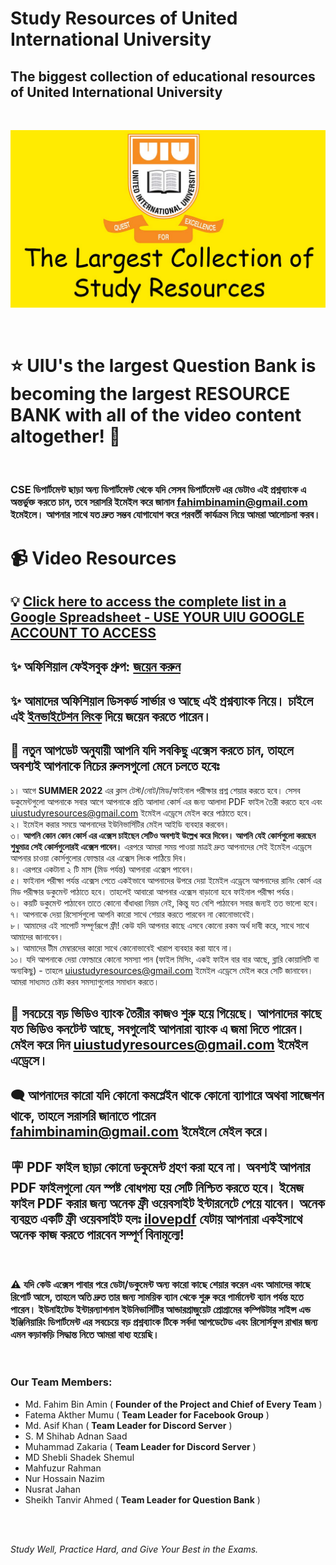 # Study Resources of United International University

## The biggest collection of educational resources of United International University

<br>

![banner](img/banner-uiu-resourses.jpg)


<br>


# ⭐ UIU's the largest Question Bank is becoming the largest RESOURCE BANK with all of the video content altogether! 👏

<br>

### CSE ডিপার্টমেন্ট ছাড়া অন্য ডিপার্টমেন্ট থেকে যদি সেসব ডিপার্টমেন্ট এর ডেটাও এই প্রশ্নব্যাংক এ অন্তর্ভুক্ত করতে চান, তবে সরাসরি ইমেইল করে জানান [fahimbinamin@gmail.com](mailto:fahimbinamin@gmail.com) ইমেইলে। আপনার সাথে যত দ্রুত সম্ভব যোগাযোগ করে পরবর্তী কার্যক্রম নিয়ে আমরা আলোচনা করব।


# 📹 Video Resources 

## 💡 [Click here to access the complete list in a Google Spreadsheet - USE YOUR UIU GOOGLE ACCOUNT TO ACCESS](https://docs.google.com/spreadsheets/d/1B8BggH1A5OYUVSgGG8p0RRcNcSJqHeEmooZLzrTTueU/edit?usp=sharing)


## ✨ অফিশিয়াল ফেইসবুক গ্রুপ: [জয়েন করুন](https://www.facebook.com/groups/620784936320616)


## ✨ আমাদের অফিশিয়াল ডিসকর্ড সার্ভার ও আছে এই প্রশ্নব্যাংক নিয়ে। চাইলে এই [ইনভাইটেশন লিংক](https://discord.gg/6ckYPXmSSK) দিয়ে জয়েন করতে পারেন।



  
## 🔰 নতুন আপডেট অনুযায়ী আপনি যদি সবকিছু এক্সেস করতে চান, তাহলে অবশ্যই আপনাকে নিচের রুলসগুলো মেনে চলতে হবেঃ

১।  আগে **SUMMER 2022** এর ক্লাস টেস্ট/নোট/মিড/ফাইনাল পরীক্ষার প্রশ্ন শেয়ার করতে হবে। সেসব ডকুমেন্টগুলো আপনাকে সবার আগে আপনাকে প্রতি আলাদা কোর্স এর জন্য আলাদা PDF ফাইল তৈরী করতে হবে এবং [uiustudyresources@gmail.com](mailto:uiustudyresources@gmail.com) ইমেইল এড্রেসে মেইল করে পাঠাতে হবে। <br>
২।  ইমেইল করার সময়ে আপনাদের ইউনিভার্সিটির মেইল আইডি ব্যবহার করবেন। <br>
৩।  **আপনি কোন কোন কোর্স এর এক্সেস চাইছেন সেটিও অবশ্যই উল্লেখ করে দিবেন। আপনি যেই কোর্সগুলো করছেন শুধুমাত্র সেই কোর্সগুলোরই এক্সেস পাবেন।** এরপরে আমরা সময় পাওয়া মাত্রই দ্রুত আপনাদের সেই ইমেইল এড্রেসে আপনার চাওয়া কোর্সগুলোর ফোল্ডার এর এক্সেস লিংক পাঠিয়ে দিব। <br>
৪।  এরপরে একটানা ২ টি মাস (মিড পর্যন্ত) আপনারা এক্সেস পাবেন। <br>
৫।  ফাইনাল পরীক্ষা পর্যন্ত এক্সেস পেতে একইভাবে আপনাদের উপরে দেয়া ইমেইল এড্রেসে আপনাদের রানিং কোর্স এর মিড পরীক্ষার ডকুমেন্ট পাঠাতে হবে। তাহলেই আবারো আপনার এক্সেস বাড়ানো হবে ফাইনাল পরীক্ষা পর্যন্ত। <br>
৬।  কয়টি ডকুমেন্ট পাঠাবেন তাতে কোনো বাঁধাধরা নিয়ম নেই, কিন্তু যত বেশি পাঠাবেন সবার জন্যই তত ভালো হবে। <br>
৭।  আপনাকে দেয়া রিসোর্সগুলো আপনি কারো সাথে শেয়ার করতে পারবেন না কোনোভাবেই। <br>
৮।  আমাদের এই সাপোর্ট সম্পূর্ণরূপে ফ্রী! কেউ যদি আপনার কাছে এসবে কোনো রকম অর্থ দাবী করে, সাথে সাথে আমাদের জানাবেন। <br>
৯।  আমাদের টীম মেম্বারদের কারো সাথে কোনোভাবেই খারাপ ব্যবহার করা যাবে না। <br>
১০। যদি আপনাকে দেয়া ফোল্ডারে কোনো সমস্যা পান (ফাইল মিসিং, একই ফাইল বার বার আছে, ব্লারি কোয়ালিটি বা অন্যকিছু) - তাহলে [uiustudyresources@gmail.com](mailto:uiustudyresources@gmail.com) ইমেইল এড্রেসে মেইল করে সেটি জানাবেন। আমরা সাধ্যমত চেষ্টা করব সমস্যাগুলোর সমাধান করতে। <br>

## 🔴 সবচেয়ে বড় ভিডিও ব্যাংক তৈরীর কাজও শুরু হয়ে গিয়েছে। আপনাদের কাছে যত ভিডিও কনটেন্ট আছে, সবগুলোই আপনারা ব্যাংক এ জমা দিতে পারেন। মেইল করে দিন  [uiustudyresources@gmail.com](mailto:uiustudyresources@gmail.com) ইমেইল এড্রেসে। 

## 🗨️ আপনাদের কারো যদি কোনো কমপ্লেইন থাকে কোনো ব্যাপারে অথবা সাজেশন থাকে, তাহলে সরাসরি জানাতে পারেন [fahimbinamin@gmail.com](mailto:fahimbinamin@gmail.com) ইমেইলে মেইল করে।

## 🪧 **PDF ফাইল ছাড়া কোনো ডকুমেন্ট গ্রহণ করা হবে না**। অবশ্যই আপনার PDF ফাইলগুলো যেন **স্পষ্ট বোধগম্য** হয় সেটি নিশ্চিত করতে হবে। ইমেজ ফাইল PDF করার জন্য অনেক ফ্রী ওয়েবসাইট ইন্টারনেটে পেয়ে যাবেন। অনেক ব্যবহ্রত একটি ফ্রী ওয়েবসাইট হলঃ [ilovepdf](https://www.ilovepdf.com/) যেটায় আপনারা একইসাথে অনেক কাজ করতে পারবেন সম্পূর্ণ বিনামূল্যে!



<br>

### ⚠️ যদি কেউ এক্সেস পাবার পরে ডেটা/ডকুমেন্ট অন্য কারো কাছে শেয়ার করেন এবং আমাদের কাছে রিপোর্ট আসে, তাহলে অতি দ্রুত তার জন্য সাময়িক ব্যান থেকে শুরু করে পার্মানেন্ট ব্যান পর্যন্ত হতে পারেন। ইউনাইটেড ইন্টারন্যাশনাল ইউনিভার্সিটির আন্ডারগ্রাজুয়েট প্রোগ্রামের কম্পিউটার সাইন্স এন্ড ইঞ্জিনিয়ারিং ডিপার্টমেন্ট এর সবচেয়ে বড় প্রশ্নব্যাংক টিকে সর্বদা আপডেটেড এবং রিসোর্সফুল রাখার জন্য এমন কড়াকড়ি সিদ্ধান্ত নিতে আমরা বাধ্য হয়েছি।

<br>

### Our Team Members:
* Md. Fahim Bin Amin ( **Founder of the Project and Chief of Every Team** )
* Fatema Akther Mumu ( **Team Leader for Facebook Group** )
* Md. Asif Khan ( **Team Leader for Discord Server** )
* S. M Shihab Adnan Saad 
* Muhammad Zakaria ( **Team Leader for Discord Server** )
* MD Shebli Shadek Shemul  
* Mahfuzur Rahman 
* Nur Hossain Nazim
* Nusrat Jahan
* Sheikh Tanvir Ahmed ( **Team Leader for Question Bank** )

<br>

<br>


<i> Study Well, Practice Hard, and Give Your Best in the Exams. </i>
